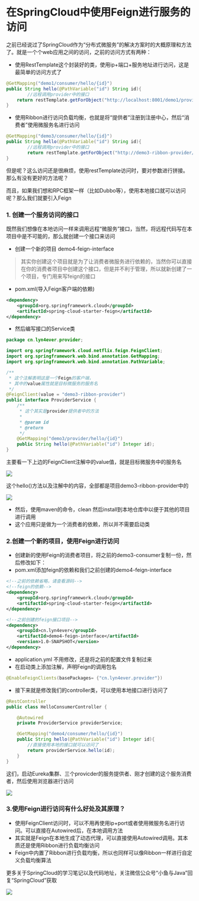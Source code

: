 #	在SpringCloud中使用Feign进行服务的访问

之前已经说过了SpringCloud作为“分布式微服务”的解决方案时的大概原理和方法了。就是一个个web应用之间的访问，之前的访问方式有两种：

* 使用RestTemplate这个封装好的类，使用ip+端口+服务地址进行访问，这是最简单的访问方式了

```java
@GetMapping("demo1/consumer/hello/{id}")
public String hello(@PathVariable("id") String id){
        //远程调用provider中的接口
    return restTemplate.getForObject("http://localhost:8001/demo1/provider/hello/"+id,String.class);
}
```

* 使用Ribbon进行访问负载均衡，也就是将“提供者”注册到注册中心，然后“消费者”使用微服务名进行访问

```java
@GetMapping("demo3/consumer/hello/{id}")
public String hello(@PathVariable("id") String id){
        //远程调用provider中的接口
        return restTemplate.getForObject("http://demo3-ribbon-provider/demo3/provider/hello/"+id,String.class);
}
```

但是呢？这么访问还是很麻烦，使用restTemplate访问时，要对参数进行拼接。那么有没有更好的方法呢？

而且，如果我们想和RPC框架一样（比如Dubbo等），使用本地接口就可以访问呢？那么我们就要引入Feign

### 1. 创建一个服务访问的接口

既然我们想像在本地访问一样来调用远程“微服务”接口，当然，将远程代码写在本项目中是不可能的，那么就创建一个接口来访问

* 创建一个新的项目 demo4-feign-interface

> 其实你创建这个项目就是为了让消费者微服务进行依赖的，当然你可以直接在你的消费者项目中创建这个接口，但是并不利于管理，所以就新创建了一个项目，专门用来写feign的接口

* pom.xml(导入Feign客户端的依赖)

```xml
<dependency>
    <groupId>org.springframework.cloud</groupId>
    <artifactId>spring-cloud-starter-feign</artifactId>
</dependency>
```

* 然后编写接口的Service类

```java
package cn.lyn4ever.provider;

import org.springframework.cloud.netflix.feign.FeignClient;
import org.springframework.web.bind.annotation.GetMapping;
import org.springframework.web.bind.annotation.PathVariable;

/**
 * 这个注解表明这是一个Feign的客户端，
 * 其中的value属性就是目标微服务的服务名
 */
@FeignClient(value = "demo3-ribbon-provider")
public interface ProviderService {
    /**
     * 这个其实是provider提供者中的方法
     *
     * @param id
     * @return
     */
    @GetMapping("demo3/provider/hello/{id}")
    public String hello(@PathVariable("id") Integer id);
}
```

主要看一下上边的FeignClient注解中的value值，就是目标微服务中的服务名

![](https://gitee.com/lyn4ever/picgo-img/raw/master/img/20200308230423.png)

这个hello()方法以及注解中的内容，全部都是项目demo3-ribbon-provider中的

![](https://gitee.com/lyn4ever/picgo-img/raw/master/img/20200308230346.png)

* 然后，使用maven的命令，clean 然后install到本地仓库中以便于其他的项目进行调用
* 这个应用只是做为一个消费者的依赖，所以并不需要启动类

###	2.创建一个新的项目，使用Feign进行访问

* 创建新的使用Feign的消费者项目，将之前的demo3-consumer复制一份，然后修改如下：
* pom.xml添加feign的依赖和我们之前创建的demo4-feign-interface

```xml
<!--之前的依赖省略，请查看源码-->
<!--feign的依赖-->
<dependency>
    <groupId>org.springframework.cloud</groupId>
    <artifactId>spring-cloud-starter-feign</artifactId>
</dependency>

<!--之前创建的feign接口项目-->
<dependency>
    <groupId>cn.lyn4ever</groupId>
    <artifactId>demo4-feign-interface</artifactId>
    <version>1.0-SNAPSHOT</version>
</dependency>
```

* application.yml 不用修改，还是将之前的配置文件复制过来
* 在启动类上添加注解，声明Feign的调用包名

```java
@EnableFeignClients(basePackages= {"cn.lyn4ever.provider"})
```

* 接下来就是修改我们的controller类，可以使用本地接口进行访问了

```java
@RestController
public class HelloConsumerController {

    @Autowired
    private ProviderService providerService;

    @GetMapping("demo4/consumer/hello/{id}")
    public String hello(@PathVariable("id") Integer id){
        //直接使用本地的接口就可以访问了
        return providerService.hello(id);
    }
}
```

这们，启动Eureka集群、三个provicder的服务提供者、刚才创建的这个服务消费者，然后使用浏览器进行访问

![](https://gitee.com/lyn4ever/picgo-img/raw/master/img/20200309000130.png)

### 3.使用Feign进行访问有什么好处及其原理？

* 使用FeignClient访问时，可以不用再使用ip+port或者使用微服务名进行访问。可以直接在Autowired后，在本地调用方法
* 其实就是Feign在本地生成了动态代理，可以直接使用Autowired调用。其本质还是使用Ribbon进行负载均衡访问
* Feign中内置了Ribbon进行负载均衡，所以也同样可以像Ribbon一样进行自定义负载均衡算法

更多关于SpringCloud的学习笔记以及代码地址，关注微信公众号“小鱼与Java”回复“SpringCloud”获取

![](https://lyn4ever.gitee.io/img/wx/gzh2.png)

